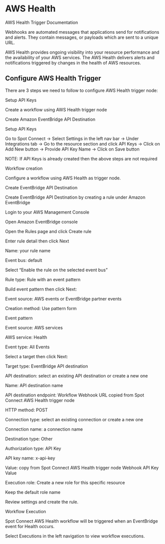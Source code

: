 # AWS Health

AWS Health Trigger Documentation 

 

Webhooks are automated messages that applications send for notifications and alerts. They contain messages, or payloads which are sent to a unique URL. 

AWS Health provides ongoing visibility into your resource performance and the availability of your AWS services. The AWS Health delivers alerts and notifications triggered by changes in the health of AWS resources. 

 

## Configure AWS Health Trigger 

There are 3 steps we need to follow to configure AWS Health trigger node: 

Setup API Keys 

Create a workflow using AWS Health trigger node 

Create Amazon EventBridge API Destination 

 

Setup API Keys 

Go to Spot Connect → Select Settings in the left nav bar → Under Integrations tab → Go to the resource section and click API Keys → Click on Add New button → Provide API Key Name → Click on Save button
  

NOTE: If API Keys is already created then the above steps are not required 

Workflow creation 

Configure a workflow using AWS Health as trigger node. 

 

Create EventBridge API Destination 

Create EventBridge API Destination by creating a rule under Amazon EventBridge 

Login to your AWS Management Console 

Open Amazon EventBridge console 

Open the Rules page and click Create rule 

Enter rule detail then click Next 

Name: your rule name 

Event bus: default 

Select “Enable the rule on the selected event bus” 

Rule type: Rule with an event pattern 

 

Build event pattern then click Next: 

Event source: AWS events or EventBridge partner events 

Creation method: Use pattern form 

Event pattern 

Event source: AWS services 

AWS service: Health 

Event type: All Events 

 

 

Select a target then click Next: 

Target type: EventBridge API destination 

API destination: select an existing API destination or create a new one 

Name: API destination name 

API destination endpoint: Workflow Webhook URL copied from Spot Connect AWS Health trigger node 

HTTP method: POST 

Connection type: select an existing connection or create a new one 

Connection name: a connection name 

Destination type: Other 

Authorization type: API Key 

API key name: x-api-key 

Value: copy from Spot Connect AWS Health trigger node Webhook API Key Value 

Execution role: Create a new role for this specific resource 

Keep the default role name 

 

 

Review settings and create the rule. 

Workflow Execution 

Spot Connect AWS Health workflow will be triggered when an EventBridge event for Health occurs. 

 

Select Executions in the left navigation to view workflow executions. 

 

  

 

 


